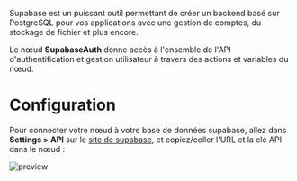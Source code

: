 Supabase est un puissant outil permettant de créer un backend basé sur PostgreSQL pour vos applications avec une gestion de comptes, du stockage de fichier et plus encore.

Le nœud **SupabaseAuth** donne accès à l'ensemble de l'API d'authentification et gestion utilisateur à travers des actions et variables du nœud.

# Configuration

Pour connecter votre nœud à votre base de données supabase, allez dans **Settings > API** sur le [site de supabase](https://app.supabase.com/), et copiez/coller l'URL et la clé API dans le nœud :

![preview](/images/supabaseAuth/config.png)
